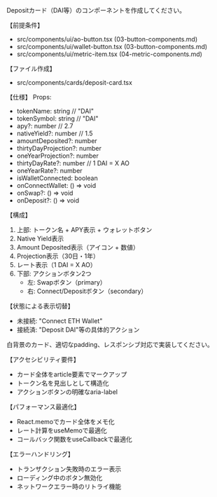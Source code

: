 Depositカード（DAI等）のコンポーネントを作成してください。

【前提条件】

- src/components/ui/ao-button.tsx (03-button-components.md)
- src/components/ui/wallet-button.tsx (03-button-components.md)
- src/components/ui/metric-item.tsx (04-metric-components.md)

【ファイル作成】

- src/components/cards/deposit-card.tsx

【仕様】
Props:

- tokenName: string // "DAI"
- tokenSymbol: string // "DAI"
- apy?: number // 2.7
- nativeYield?: number // 1.5
- amountDeposited?: number
- thirtyDayProjection?: number
- oneYearProjection?: number
- thirtyDayRate?: number // 1 DAI = X AO
- oneYearRate?: number
- isWalletConnected: boolean
- onConnectWallet: () => void
- onSwap?: () => void
- onDeposit?: () => void

【構成】

1. 上部: トークン名 + APY表示 + ウォレットボタン
2. Native Yield表示
3. Amount Deposited表示（アイコン + 数値）
4. Projection表示（30日・1年）
5. レート表示（1 DAI = X AO）
6. 下部: アクションボタン2つ
   - 左: Swapボタン（primary）
   - 右: Connect/Depositボタン（secondary）

【状態による表示切替】

- 未接続: "Connect ETH Wallet"
- 接続済: "Deposit DAI"等の具体的アクション

白背景のカード、適切なpadding、レスポンシブ対応で実装してください。

【アクセシビリティ要件】

- カード全体をarticle要素でマークアップ
- トークン名を見出しとして構造化
- アクションボタンの明確なaria-label

【パフォーマンス最適化】

- React.memoでカード全体をメモ化
- レート計算をuseMemoで最適化
- コールバック関数をuseCallbackで最適化

【エラーハンドリング】

- トランザクション失敗時のエラー表示
- ローディング中のボタン無効化
- ネットワークエラー時のリトライ機能
